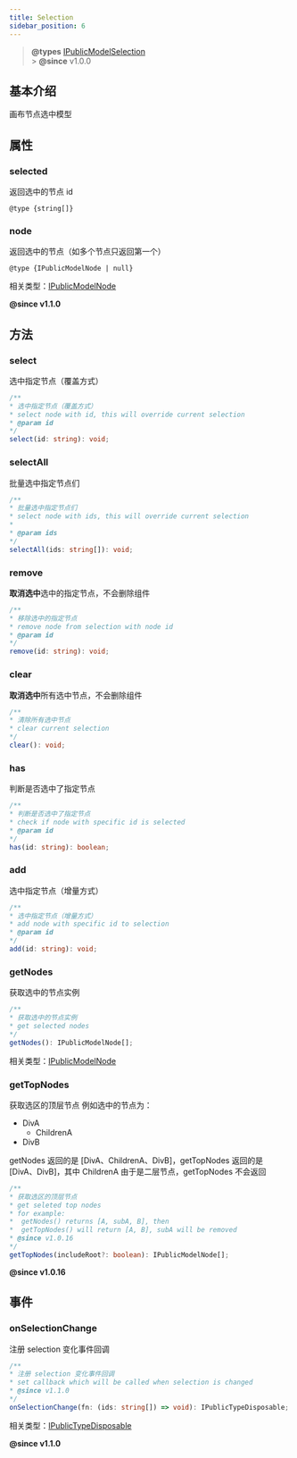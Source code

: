 ```yaml
---
title: Selection
sidebar_position: 6
---
```


> **@types** [IPublicModelSelection](https://github.com/fe-lce/lowcode-engine/blob/main/packages/types/src/shell/model/selection.ts)<br/> > **@since** v1.0.0

## 基本介绍

画布节点选中模型

## 属性

### selected

返回选中的节点 id

`@type {string[]}`

### node

返回选中的节点（如多个节点只返回第一个）

`@type {IPublicModelNode | null}`

相关类型：[IPublicModelNode](https://github.com/fe-lce/lowcode-engine/blob/main/packages/types/src/shell/model/node.ts)

**@since v1.1.0**

## 方法

### select

选中指定节点（覆盖方式）

```typescript
/**
* 选中指定节点（覆盖方式）
* select node with id, this will override current selection
* @param id
*/
select(id: string): void;
```

### selectAll

批量选中指定节点们

```typescript
/**
* 批量选中指定节点们
* select node with ids, this will override current selection
*
* @param ids
*/
selectAll(ids: string[]): void;
```

### remove

**取消选中**选中的指定节点，不会删除组件

```typescript
/**
* 移除选中的指定节点
* remove node from selection with node id
* @param id
*/
remove(id: string): void;
```

### clear

**取消选中**所有选中节点，不会删除组件

```typescript
/**
* 清除所有选中节点
* clear current selection
*/
clear(): void;
```

### has

判断是否选中了指定节点

```typescript
/**
* 判断是否选中了指定节点
* check if node with specific id is selected
* @param id
*/
has(id: string): boolean;
```

### add

选中指定节点（增量方式）

```typescript
/**
* 选中指定节点（增量方式）
* add node with specific id to selection
* @param id
*/
add(id: string): void;
```

### getNodes

获取选中的节点实例

```typescript
/**
* 获取选中的节点实例
* get selected nodes
*/
getNodes(): IPublicModelNode[];
```

相关类型：[IPublicModelNode](https://github.com/fe-lce/lowcode-engine/blob/main/packages/types/src/shell/model/node.ts)

### getTopNodes

获取选区的顶层节点
例如选中的节点为：

- DivA
  - ChildrenA
- DivB

getNodes 返回的是 [DivA、ChildrenA、DivB]，getTopNodes 返回的是 [DivA、DivB]，其中 ChildrenA 由于是二层节点，getTopNodes 不会返回

```typescript
/**
* 获取选区的顶层节点
* get seleted top nodes
* for example:
*  getNodes() returns [A, subA, B], then
*  getTopNodes() will return [A, B], subA will be removed
* @since v1.0.16
*/
getTopNodes(includeRoot?: boolean): IPublicModelNode[];
```

**@since v1.0.16**

## 事件

### onSelectionChange

注册 selection 变化事件回调

```typescript
/**
* 注册 selection 变化事件回调
* set callback which will be called when selection is changed
* @since v1.1.0
*/
onSelectionChange(fn: (ids: string[]) => void): IPublicTypeDisposable;
```

相关类型：[IPublicTypeDisposable](https://github.com/fe-lce/lowcode-engine/blob/main/packages/types/src/shell/type/disposable.ts)

**@since v1.1.0**
